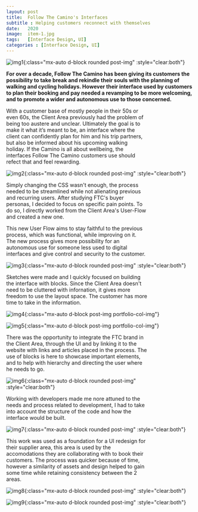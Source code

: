 ```yaml
---
layout: post
title:  Follow The Camino's Interfaces
subtitle : Helping customers reconnect with themselves
date:   2020
image:  item-1.jpg
tags:   [Interface Design, UI]
categories : [Interface Design, UI]
---
```

![img1]({{site.baseurl}}/projects/images/ftc-interfaces/img-2.jpg){:class="mx-auto d-block rounded post-img" :style="clear:both"}

**For over a decade, Follow The Camino has been giving its customers the possibility to take break and rekindle their souls with the planning of walking and cycling holidays. However their interface used by customers to plan their booking and pay needed a revamping to be more welcoming, and to promote a wider and autonomous use to those concerned.**

<div style="clear:both; max-width:75%" class="paragraph">With a customer base of mostly people in their 50s or even 60s, the Client Area previously had the problem of being too austere and unclear. Ultimately the goal is to make it what it’s meant to be, an interface where the client can confidently plan for him and his trip partners, but also be informed about his upcoming walking holiday. If the Camino is all about wellbeing, the interfaces Follow The Camino customers use should refect that and feel rewarding.</div>

![img2]({{site.baseurl}}/projects/images/ftc-interfaces/img-2.jpg){:class="mx-auto d-block rounded post-img" :style="clear:both"}

<div style="clear:both; max-width:75%" class="paragraph">Simply changing the CSS wasn't enough, the process needed to be streamlined while not alienating previous and recurring users. After studying FTC's buyer personas, I decided to focus on specific pain points. To do so, I directly worked from the Client Area's User-Flow and created a new one.

This new User Flow aims to stay faithful to the previous process, which was functional, while improving on it. The new process gives more possibility for an autonomous use for someone less used to digital interfaces and give control and security to the customer.</div>

![img3]({{site.baseurl}}/projects/images/ftc-interfaces/img-4.jpg){:class="mx-auto d-block rounded post-img" :style="clear:both"}

<div style="clear:both; max-width:75%" class="paragraph">Sketches were made and I quickly focused on building the interface with blocks. Since the Client Area doesn't need to be cluttered with infornation, it gives more freedom to use the layout space. The customer has more time to take in the information. </div>

![img4]({{site.baseurl}}/projects/images/ftc-interfaces/img-1.jpg){:class="mx-auto d-block post-img portfolio-col-img"}

![img5]({{site.baseurl}}/projects/images/ftc-interfaces/img-3.jpg){:class="mx-auto d-block post-img portfolio-col-img"}

<div style="clear:both; max-width:75%" class="paragraph">There was the opportunity to integrate the FTC brand in the Client Area, through the UI and by linking it to the website with links and articles placed in the process. The use of blocks is here to showcase important elements, and to help with hierarchy and directing the user where he needs to go.

![img6]({{site.baseurl}}/projects/images/ftc-interfaces/img-6.jpg){:class="mx-auto d-block rounded post-img" :style="clear:both"}

Working with developers made me nore attuned to the needs and process related to development, I had to take into account the structure of the code and how the interface would be built.</div>

![img7]({{site.baseurl}}/projects/images/ftc-interfaces/img-7.jpg){:class="mx-auto d-block rounded post-img" :style="clear:both"}

<div style="clear:both; max-width:75%" class="paragraph">This work was used as a foundation for a UI redesign for their supplier area, this area is used by the accomodations they are collaborating with to book their customers. The process was quicker because of time, however a similarity of assets and design helped to gain some time while retaining consistency between the 2 areas.</div>

![img8]({{site.baseurl}}/projects/images/ftc-interfaces/img-8.jpg){:class="mx-auto d-block rounded post-img" :style="clear:both"}

![img9]({{site.baseurl}}/projects/images/ftc-interfaces/img-9.jpg){:class="mx-auto d-block rounded post-img" :style="clear:both"}
